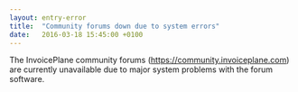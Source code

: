 ```yaml
---
layout: entry-error
title:  "Community forums down due to system errors"
date:   2016-03-18 15:45:00 +0100
---
```

The InvoicePlane community forums (https://community.invoiceplane.com) are currently unavailable due to major system problems with the forum software.